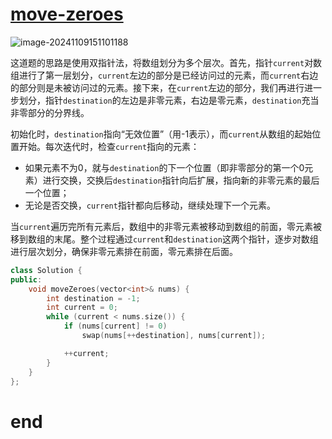 # [move-zeroes](https://leetcode.cn/problems/move-zeroes)

![image-20241109151101188](https://md-wind.oss-cn-nanjing.aliyuncs.com/md/202411091511309.png)

这道题的思路是使用双指针法，将数组划分为多个层次。首先，指针`current`对数组进行了第一层划分，`current`左边的部分是已经访问过的元素，而`current`右边的部分则是未被访问过的元素。接下来，在`current`左边的部分，我们再进行进一步划分，指针`destination`的左边是非零元素，右边是零元素，`destination`充当非零部分的分界线。

初始化时，`destination`指向“无效位置”（用-1表示），而`current`从数组的起始位置开始。每次迭代时，检查`current`指向的元素：

- 如果元素不为0，就与`destination`的下一个位置（即非零部分的第一个0元素）进行交换，交换后`destination`指针向后扩展，指向新的非零元素的最后一个位置；
- 无论是否交换，`current`指针都向后移动，继续处理下一个元素。

当`current`遍历完所有元素后，数组中的非零元素被移动到数组的前面，零元素被移到数组的末尾。整个过程通过`current`和`destination`这两个指针，逐步对数组进行层次划分，确保非零元素排在前面，零元素排在后面。

```cpp
class Solution {
public:
    void moveZeroes(vector<int>& nums) {
        int destination = -1;
        int current = 0;
        while (current < nums.size()) {
            if (nums[current] != 0)
                swap(nums[++destination], nums[current]);

            ++current;
        }
    }
};
```



# end